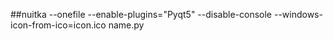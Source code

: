 ##nuitka --onefile  --enable-plugins="Pyqt5" --disable-console --windows-icon-from-ico=icon.ico name.py
